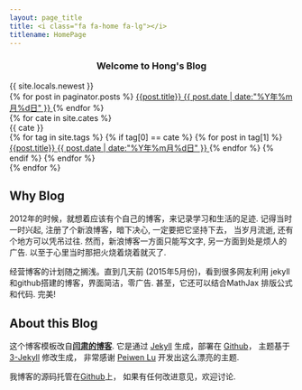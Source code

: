 ```yaml
---
layout: page_title
title: <i class="fa fa-home fa-lg"></i>
titlename: HomePage
---
```


<center>
<h3>
Welcome to Hong's Blog
</h3>
</center>

<div class="row">
  <div class="col-md-12">
    <div class="panel panel-primary">
      <div class="panel-heading">{{ site.locals.newest }}</div>
      {% for post in paginator.posts %}
        <a  href='{{ post.url }}' class="list-group-item pjaxlink clearfix">
          {{post.title}}
          <span class="badge">{{ post.date | date:"%Y年%m月%d日" }}</span>
        </a>
      {% endfor %}
    </div>
  </div>
  {% for cate in site.cates %}
    <div class="col-md-12">
      <div class="panel panel-primary">
        <div class="panel-heading">{{ cate }}</div>
        {% for tag in site.tags %} 
          {% if tag[0] == cate %}
            {% for post in tag[1] %}
              <a  href='{{ post.url }}' class="list-group-item pjaxlink clearfix">
                {{post.title}}
                <span class="badge">{{ post.date | date:"%Y年%m月%d日" }}</span>
              </a>
            {% endfor %}
          {% endif %}
        {% endfor %}
      </div>
    </div>
  {% endfor %}
</div>


## Why Blog

2012年的时候，就想着应该有个自己的博客，来记录学习和生活的足迹. 
记得当时一时兴起, 注册了个新浪博客，暗下决心, 一定要把它坚持下去，
当岁月流逝, 还有个地方可以凭吊过往. 然而，新浪博客一方面只能写文字, 
另一方面到处是烦人的广告. 以至于心里当时那把火烧着烧着就灭了.

经营博客的计划随之搁浅。直到几天前 (2015年5月份)，看到很多网友利用
jekyll和github搭建的博客，界面简洁，零广告. 甚至，它还可以结合MathJax
排版公式和代码. 完美! 


## About this Blog

这个博客模板改自[**闫肃的博客**](http://yansu.org/). 
它是通过 [Jekyll](http://jekyllrb.com/) 生成，部署在 [Github](https://pages.github.com)，
主题基于 [3-Jekyll](https://github.com/P233/3-Jekyll) 修改生成，
非常感谢 [Peiwen Lu](https://github.com/P233) 开发出这么漂亮的主题.

我博客的源码托管在[Github](https://github.com/polyHong/polyHong.github.io)上，
如果有任何改进意见，欢迎讨论.
